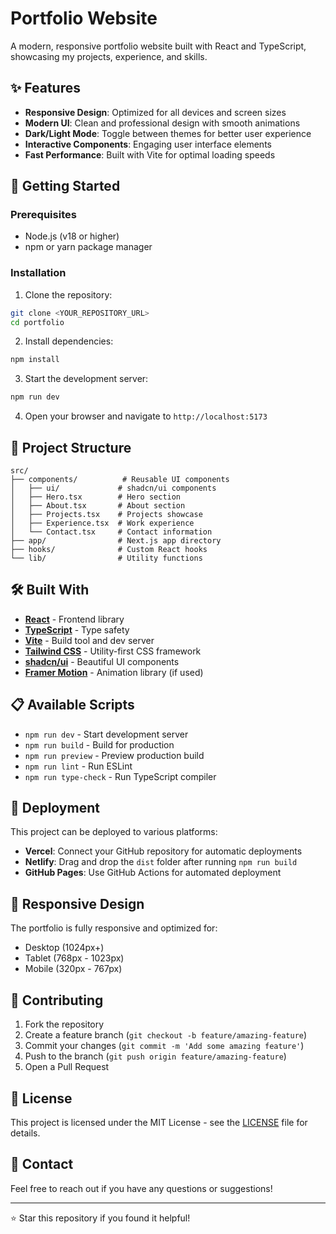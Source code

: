 # Portfolio Website

A modern, responsive portfolio website built with React and TypeScript, showcasing my projects, experience, and skills.

## ✨ Features

- **Responsive Design**: Optimized for all devices and screen sizes
- **Modern UI**: Clean and professional design with smooth animations
- **Dark/Light Mode**: Toggle between themes for better user experience
- **Interactive Components**: Engaging user interface elements
- **Fast Performance**: Built with Vite for optimal loading speeds

## 🚀 Getting Started

### Prerequisites

- Node.js (v18 or higher)
- npm or yarn package manager

### Installation

1. Clone the repository:
```bash
git clone <YOUR_REPOSITORY_URL>
cd portfolio
```

2. Install dependencies:
```bash
npm install
```

3. Start the development server:
```bash
npm run dev
```

4. Open your browser and navigate to `http://localhost:5173`

## 📁 Project Structure

```
src/
├── components/          # Reusable UI components
│   ├── ui/             # shadcn/ui components
│   ├── Hero.tsx        # Hero section
│   ├── About.tsx       # About section
│   ├── Projects.tsx    # Projects showcase
│   ├── Experience.tsx  # Work experience
│   └── Contact.tsx     # Contact information
├── app/                # Next.js app directory
├── hooks/              # Custom React hooks
└── lib/                # Utility functions

```

## 🛠️ Built With

- **[React](https://reactjs.org/)** - Frontend library
- **[TypeScript](https://www.typescriptlang.org/)** - Type safety
- **[Vite](https://vitejs.dev/)** - Build tool and dev server
- **[Tailwind CSS](https://tailwindcss.com/)** - Utility-first CSS framework
- **[shadcn/ui](https://ui.shadcn.com/)** - Beautiful UI components
- **[Framer Motion](https://www.framer.com/motion/)** - Animation library (if used)

## 📋 Available Scripts

- `npm run dev` - Start development server
- `npm run build` - Build for production
- `npm run preview` - Preview production build
- `npm run lint` - Run ESLint
- `npm run type-check` - Run TypeScript compiler

## 🚀 Deployment

This project can be deployed to various platforms:

- **Vercel**: Connect your GitHub repository for automatic deployments
- **Netlify**: Drag and drop the `dist` folder after running `npm run build`
- **GitHub Pages**: Use GitHub Actions for automated deployment

## 📱 Responsive Design

The portfolio is fully responsive and optimized for:
- Desktop (1024px+)
- Tablet (768px - 1023px)
- Mobile (320px - 767px)

## 🤝 Contributing

1. Fork the repository
2. Create a feature branch (`git checkout -b feature/amazing-feature`)
3. Commit your changes (`git commit -m 'Add some amazing feature'`)
4. Push to the branch (`git push origin feature/amazing-feature`)
5. Open a Pull Request

## 📄 License

This project is licensed under the MIT License - see the [LICENSE](LICENSE) file for details.

## 📧 Contact

Feel free to reach out if you have any questions or suggestions!

---

⭐ Star this repository if you found it helpful!
